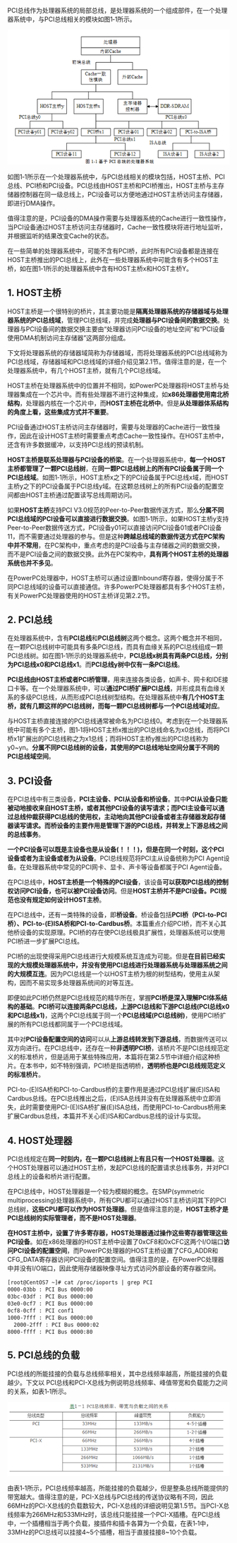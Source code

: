 PCI总线作为处理器系统的局部总线，是处理器系统的一个组成部件，在一个处理器系统中，与PCI总线相关的模块如图1‑1所示。

![config](images/1.png)

如图1‑1所示在一个处理器系统中，与PCI总线相关的模块包括，HOST主桥、PCI总线、PCI桥和PCI设备。PCI总线由HOST主桥和PCI桥推出，HOST主桥与主存储器控制器在同一级总线上，PCI设备可以方便地通过HOST主桥访问主存储器，即进行DMA操作。

值得注意的是，PCI设备的DMA操作需要与处理器系统的Cache进行一致性操作，当PCI设备通过HOST主桥访问主存储器时，Cache一致性模块将进行地址监听，并根据监听的结果改变Cache的状态。

在一些简单的处理器系统中，可能不含有PCI桥，此时所有PCI设备都是连接在HOST主桥推出的PCI总线上，此外在一些处理器系统中可能含有多个HOST主桥，如在图1‑1所示的处理器系统中含有HOST主桥x和HOST主桥Y。

## 1. HOST主桥

HOST主桥是一个很特别的桥片，其主要功能是**隔离处理器系统的存储器域与处理器系统的PCI总线域**，管理PCI总线域，并完成**处理器与PCI设备间的数据交换**。处理器与PCI设备间的数据交换主要由“处理器访问PCI设备的地址空间”和“PCI设备使用DMA机制访问主存储器”这两部分组成。

下文将处理器系统的存储器域简称为存储器域，而将处理器系统的PCI总线域称为PCI总线域，存储器域和PCI总线域的详细介绍见第2.1节。值得注意的是，在一个处理器系统中，有几个HOST主桥，就有几个PCI总线域。

HOST主桥在处理器系统中的位置并不相同，如PowerPC处理器将HOST主桥与处理器集成在一个芯片中。而有些处理器不进行这种集成，如**x86处理器使用南北桥结构**，处理器内核在一个芯片中，而**HOST主桥在北桥中**。但是**从处理器体系结构的角度上看，这些集成方式并不重要**。

PCI设备通过HOST主桥访问主存储器时，需要与处理器的Cache进行一致性操作，因此在设计HOST主桥时需要重点考虑Cache一致性操作。在HOST主桥中，还含有许多数据缓冲，以支持PCI总线的预读机制。

**HOST主桥是联系处理器与PCI设备的桥梁**。在一个处理器系统中，**每一个HOST主桥都管理了一颗PCI总线树**，在**同一颗PCI总线树上的所有PCI设备属于同一个PCI总线域**。如图1‑1所示，HOST主桥x之下的PCI设备属于PCI总线x域，而HOST主桥y之下的PCI设备属于PCI总线y域。在这颗总线树上的所有PCI设备的配置空间都由HOST主桥通过配置读写总线周期访问。

如果**HOST主桥**支持PCI V3.0规范的Peer-to-Peer数据传送方式，那么**分属不同PCI总线域的PCI设备可以直接进行数据交换**。如图1‑1所示，如果HOST主桥y支持Peer-to-Peer数据传送方式，PCI设备y01可以直接访问PCI设备01或者PCI设备11，而不需要通过处理器的参与。但是这种**跨越总线域的数据传送方式在PC架构中并不常用**，在PC架构中，重点考虑的是PCI设备与主存储器之间的数据交换，而不是PCI设备之间的数据交换。此外在PC架构中，**具有两个HOST主桥的处理器系统也并不多见**。

在PowerPC处理器中，HOST主桥可以通过设置Inbound寄存器，使得分属于不同PCI总线域的设备可以直接通信。许多PowerPC处理器都具有多个HOST主桥，有关PowerPC处理器使用的HOST主桥详见第2.2节。

## 2. PCI总线

在处理器系统中，含有**PCI总线**和**PCI总线树**这两个概念。这两个概念并不相同，在一颗PCI总线树中可能具有多条PCI总线，而具有血缘关系的PCI总线组成一颗PCI总线树。如在图1‑1所示的处理器系统中，**PCI总线x树具有两条PCI总线，分别为PCI总线x0和PCI总线x1**。而**PCI总线y树中仅有一条PCI总线**。

**PCI总线由HOST主桥或者PCI桥管理**，用来连接各类设备，如声卡、网卡和IDE接口卡等。在一个处理器系统中，可以**通过PCI桥扩展PCI总线**，并形成具有血缘关系的多级PCI总线，从而形成PCI总线树型结构。在处理器系统中**有几个HOST主桥，就有几颗这样的PCI总线树，而每一颗PCI总线树都与一个PCI总线域对应**。

与HOST主桥直接连接的PCI总线通常被命名为PCI总线0。考虑到在一个处理器系统中可能有多个主桥，图1‑1将HOST主桥x推出的PCI总线命名为x0总线，而将PCI桥x1扩展出的PCI总线称之为x1总线；而将HOST主桥y推出的PCI总线称为y0~yn。**分属不同PCI总线树的设备，其使用的PCI总线地址空间分属于不同的PCI总线域空间**。

## 3. PCI设备

在PCI总线中有三类设备，**PCI主设备、PCI从设备和桥设备**。其中**PCI从设备只能被动地接收来自HOST主桥，或者其他PCI设备的读写请求；而PCI主设备可以通过总线仲裁获得PCI总线的使用权，主动地向其他PCI设备或者主存储器发起存储器读写请求。而桥设备的主要作用是管理下游的PCI总线，并转发上下游总线之间的总线事务**。

**一个PCI设备可以既是主设备也是从设备(！！！)，但是在同一个时刻，这个PCI设备或者为主设备或者为从设备**。PCI总线规范将PCI主从设备统称为PCI Agent设备。在处理器系统中常见的PCI网卡、显卡、声卡等设备都属于PCI Agent设备。

在PCI总线中，**HOST主桥是一个特殊的PCI设备**，该设备**可以获取PCI总线的控制权访问PCI设备，也可以被PCI设备访问**。但是**HOST主桥并不是PCI设备。PCI规范也没有规定如何设计HOST主桥**。

在PCI总线中，还有一类特殊的设备，即**桥设备**。桥设备包括**PCI桥（PCI-to-PCI桥）、PCI-to-(E)ISA桥和PCI-to-Cardbus桥**。本篇重点介绍PCI桥，而不关心其他桥设备的实现原理。PCI桥的存在使PCI总线极具扩展性，处理器系统可以使用PCI桥进一步扩展PCI总线。

PCI桥的出现使得采用PCI总线进行大规模系统互连成为可能。但是**在目前已经实现的大规模处理器系统中，并没有使用PCI总线进行处理器系统与处理器系统之间的大规模互连**。因为PCI总线是一个以HOST主桥为根的树型结构，使用主从架构，因而不易实现多处理器系统间的对等互连。

即便如此PCI桥仍然是PCI总线规范的精华所在，掌握**PCI桥是深入理解PCI体系结构的基础**。**PCI桥可以连接两条PCI总线，上游PCI总线和下游PCI总线(PCI总线x0和PCI总线x1)**，这两个PCI总线属于同一个**PCI总线域(PCI总线树)**，使用PCI桥扩展的所有PCI总线都同属于一个PCI总线域。

其中对**PCI设备配置空间的访问**可以从**上游总线转发到下游总线**，而数据传送可以双方向进行。在PCI总线中，还存在一种**非透明PCI桥**，该桥片不是PCI总线规范定义的标准桥片，但是适用于某些特殊应用，本篇将在第2.5节中详细介绍这种桥片。在本书中，如不特别强调，PCI桥是指透明桥，**透明桥也是PCI总线规范定义的标准桥片**。

PCI-to-(E)ISA桥和PCI-to-Cardbus桥的主要作用是通过PCI总线扩展(E)ISA和Cardbus总线。在PCI总线推出之后，(E)ISA总线并没有在处理器系统中立即消失，此时需要使用PCI-(E)ISA桥扩展(E)ISA总线，而使用PCI-to-Cardbus桥用来扩展Cardbus总线，本篇并不关心(E)ISA和Cardbus总线的设计与实现。

## 4. HOST处理器

PCI总线规定在**同一时刻内，在一颗PCI总线树上有且只有一个HOST处理器**。这个HOST处理器可以通过HOST主桥，发起PCI总线的配置请求总线事务，并对PCI总线上的设备和桥片进行配置。

在PCI总线中，HOST处理器是一个较为模糊的概念。在SMP(symmetric multiprocessing)处理器系统中，所有CPU都可以通过HOST主桥访问其下的PCI总线树，**这些CPU都可以作为HOST处理器**。但是值得注意的是，**HOST主桥才是PCI总线树的实际管理者，而不是HOST处理器**。

**在HOST主桥中，设置了许多寄存器，HOST处理器通过操作这些寄存器管理这些PCI设备**。如在x86处理器的HOST主桥中设置了0xCF8和0xCFC这两个I/O端口**访问PCI设备的配置空间**，而PowerPC处理器的HOST主桥设置了CFG\_ADDR和CFG\_DATA寄存器访问PCI设备的配置空间。值得注意的是，在PowerPC处理器中并没有I/O端口，因此使用存储器映像寻址方式访问外部设备的寄存器空间。

```
[root@CentOS7 ~]# cat /proc/ioports | grep PCI
0000-03bb : PCI Bus 0000:00
03bc-03df : PCI Bus 0000:00
03e0-0cf7 : PCI Bus 0000:00
0cf8-0cff : PCI conf1
1000-7fff : PCI Bus 0000:00
  2000-2fff : PCI Bus 0000:02
8000-ffff : PCI Bus 0000:80
```

## 5. PCI总线的负载

PCI总线的所能挂接的负载与总线频率相关，其中总线频率越高，所能挂接的负载越少。下文以 PCI总线和PCI-X总线为例说明总线频率、峰值带宽和负载能力之间的关系，如表1‑1所示。

![config](images/2.png)

由表1‑1所示，PCI总线频率越高，所能挂接的负载越少，但是整条总线所能提供的带宽越大。值得注意的是，PCI-X总线与PCI总线的传送协议略有不同，因此66MHz的PCI-X总线的负载数较大，PCI-X总线的详细说明见第1.5节。当PCI-X总线频率为266MHz和533MHz时，该总线只能挂接一个PCI-X插槽。在PCI总线中，一个插槽相当于两个负载，接插件和插卡各算为一个负载，在表1‑1中，33MHz的PCI总线可以挂接4~5个插槽，相当于直接挂接8~10个负载。